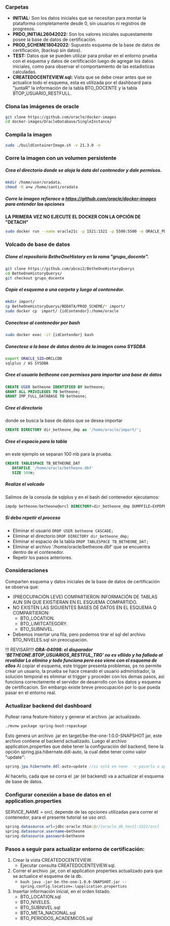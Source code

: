 ### Carpetas

- **INITIAL:** Son los datos iniciales que se necesitan para montar la plataforma completamente desde 0, sin usuarios ni registros de progresos.
- **PRDO_INITIAL26042022:** Son los valores iniciales supuestamente posee la base de datos de certificación.
- **PROD_SCHEME18042022:** Supuesto esquema de la base de datos de certificación, (backup sin datos).
- **TEST:** Datos que se pueden utilizar para probar en el entorno prueba con el esquema y datos de certificación luego de agregar los datos iniciales, como para observar el comportamiento de las estadisticas calculadas.
- **CREATEDOCENTEVIEW.sql:** Vista que se debe crear antes que se actualice todo el esquema, esta es utilizada por el dashboard para "juntaR" la información de la tabla BTO_DOCENTE y la tabla BTOP_USUARIO_RESTFULL.

### Clona las imágenes de oracle
```bash
git clone https://github.com/oracle/docker-images
cd docker-images/OracleDatabase/SingleInstance/
```
### Compila la imagen
```bash
sudo ./buildContainerImage.sh -v 21.3.0 -e
```
### Corre la imagen con un volumen persistente
##### Crea el directorio donde se aloja la data del contenedor y dale permisos.  

```bash
mkdir /home/user/oradata.
chmod -R a+w /home/santi/oradata
```
##### Corre la imagen refierace a https://github.com/oracle/docker-images para entender las opciones
**LA PRIMERA VEZ NO EJECUTE EL DOCKER CON LA OPCIÓN DE "DETACH"**
```bash
sudo docker run --name oracle21c -p 1521:1521 -p 5500:5500 -e ORACLE_PDB=orcl -e ORACLE_PWD=admin -e INIT_SGA_SIZE=3000 -e INIT_PGA_SIZE=1000 -v /home/santi/oradata/:/opt/oracle/oradata  oracle/database:21.3.0-ee
```
### Volcado de base de datos
##### Clone el repositorio BetheOneHistory en la rama "grupo_docente".
```bash
git clone https://github.com/abcei2/BetheOneHistoryQuerys
cd BetheOneHistoryQuerys/
git checkout grupo_docente
```
##### Copie el esquema a una carpeta y luego al contenedor.
```bash
mkdir import/
cp BetheOneHistoryQuerys/BDDATA/PROD_SCHEME/* import/
sudo docker cp  import/ {idContendor}:/home/oracle
```
##### Conectese al contenedor por bash
```bash
sudo docker exec -it {idContendor} bash
```
##### Conectese a la base de datos dentro de la imagen como SYSDBA
```bash
export ORACLE_SID=ORCLCDB
sqlplus / AS SYSDBA
```
##### Cree el usuario betheone con permisos para importar una base de datos
```sql
CREATE USER betheone IDENTIFIED BY betheone;
GRANT ALL PRIVILEGES TO betheone;
GRANT IMP_FULL_DATABASE TO betheone;
```
##### Cree el directorio 
donde se busca la base de datos que se desea importar
```sql
CREATE DIRECTORY dir_betheone_dmp as '/home/oracle/import/';
```
##### Cree el espacio para la tabla
en este ejemplo se separan 100 mb para la prueba.
```sql
CREATE TABLESPACE TB_BETHEONE_DAT 
   DATAFILE '/home/oracle/betheone.dbf' 
   SIZE 100m;
```
##### Realize el volcado
Salimos de la consola de sqlplus y en el bash del contenedor ejecutamos:
```sql
impdp betheone/betheone@orcl DIRECTORY=dir_betheone_dmp DUMPFILE=EXPDPBETHE.dmp LOGFILE=log_import.log SCHEMAS=BETHEONE
```
##### Si debo repetir el proceso
- Eliminar el usuario ```DROP USER betheone CASCADE;```
- Eliminar el directorio ```DROP DIRECTORY dir_betheone_dmp;```
- Eliminar el espacio de la tabla ```DROP TABLESPACE TB_BETHEONE_DAT;```
- Eliminar el archivo '/home/oracle/betheone.dbf' que se encuentra dentro de el contenedor.
- Repetir los pasos anteriores.

### Consideraciones
Comparten esquema y datos iniciales de la base de datos de certificación se observa que:
- (PREOCUPACIÓN LEVE) COMPARTIERON INFORMACIÓN DE  TABLAS AUN SIN QUE EXISTIERAN EN EL ESQUEMA COMPARTIDO.
- NO EXISTEN LAS SIGUIENTES BASES DE DATOS EN EL ESQUEMA Q COMPARTIERON:
    - BTO_LOCATION.
    - BTO_LIMITCATEGORY.
    - BTO_SUBNIVEL.
- Debemos insertar una fila, pero podemos tirar el sql del archivo BTO_NIVELES.sql sin preocupación.

!!! REVISAR!!!!
***ORA-04098: el disparador 'BETHEONE.BTOP_USUARIOS_RESTFUL_TRG' no es vßlido y ha fallado al revalidar
Lo elimino y todo funciona pero eso viene con el esquema de ellos***
Al copíar el esquema, este trigger presenta problemas, ps no permite crear un usuario, la prueba se hace creando el usuario administrador, la solución temporal es eliminar el trigger y proceder con los demas pasos, así funciona correctamente el servidor de desarrollo con los datos y esquema de certificacion. Sin embargo existe breve preocupación por lo que pueda pasar en el entorno real.

### Actualizar backend del dashboard
Pullear rama feature-history y generar el archivo .jar actualizado.
```bash
./mvnw package spring-boot:repackage
```
Esto genera un archivo .jar en target/be-the-one-1.0.0-SNAPSHOT.jar, este archivo contiene el backend actualizado. Luego el archivo application.properties que debe tener la configuración del backend, tiene la opción spring.jpa.hibernate.ddl-auto, la cual debe tener como valor "update":
```java
spring.jpa.hibernate.ddl-auto=update //si está en none  -> pasarla a update.
```
Al hacerlo, cada que se corra el .jar (el backend) va a actualizar el esquema de base de datos.

### Configurar conexión a base de datos en el application.properties
SERVICE_NAME = orcl, depende de las opciones utilizadas para correr el contenedor, para el presente tutorial se uso orcl.
```java
spring.datasource.url=jdbc:oracle:thin:@//{oracle_db_host}:1521/orcl
spring.datasource.username=betheone
spring.datasource.password=betheone
```

### Pasos a seguir para actualizar entorno de certificación:

1. Crear la vista CREATEDOCENTEVIEW.
    - Ejecutar consulta CREATEDOCENTEVIEW.sql.
2. Correr el archivo .jar, con el application properties actualizado para que se actualice el esquema de la db.
    - ```bash java -jar be-the-one-1.0.0-SNAPSHOT.jar --spring.config.location=.\application.properties ```
3. Insertar información inicial, en el orden listado.
    - BTO_LOCATION.sql
    - BTO_NIVELES.
    - BTO_SUBNIVEL.sql
    - BTO_META_NACIONAL.sql
    - BTO_PERIODOS_ACADEMICOS.sql
